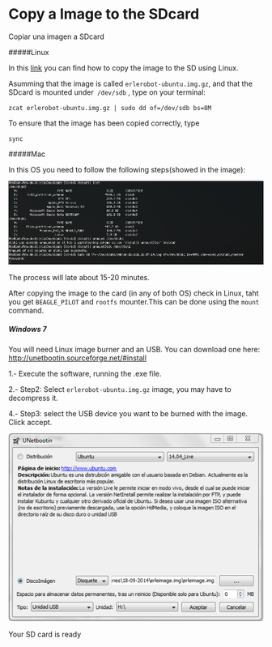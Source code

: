 # Copy a Image to the SDcard

 Copiar una imagen a SDcard

#####Linux

In this [link](https://github.com/erlerobot/wiki/wiki/Copy-image-to-microSD-card) you can find how to copy the image to the SD using Linux.

Asumming that the image is called `erlerobot-ubuntu.img.gz`, and that the SDcard is mounted under` /dev/sdb` , type on your terminal:
```
zcat erlerobot-ubuntu.img.gz | sudo dd of=/dev/sdb bs=8M
```
To ensure that the image has been copied correctly, type
```
sync
```
#####Mac

In this OS you need to follow the following steps(showed in the image):

![sDcard](../erleimg/SDcard2.jpg)

The process will late about 15-20 minutes.


After copying the image to the card (in any of both OS) check in Linux, taht you get  `BEAGLE_PILOT` and `rootfs` mounter.This can be done using the `mount` command.

##### Windows 7

You will need Linux image burner and an USB. You can download one here: http://unetbootin.sourceforge.net/#install

1.- Execute the software, running the .exe file.

2.- Step2: Select `erlerobot-ubuntu.img.gz` image, you may have to decompress it.

4.- Step3: select the USB device you want to be burned with the image. Click accept.

![sDcard](../erleimg/LinuxBurner.png)

Your SD card is ready
